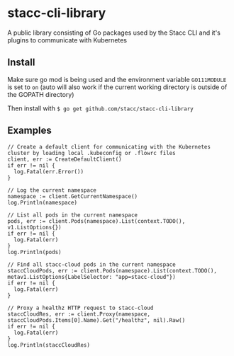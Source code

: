 # stacc-cli-library

A public library consisting of Go packages used by the Stacc CLI and it's plugins to communicate with Kubernetes

## Install

Make sure go mod is being used and the environment variable `GO111MODULE` is set to `on` (auto will also work if the current working directory is outside of the GOPATH directory)

Then install with `$ go get github.com/stacc/stacc-cli-library`

## Examples

```
// Create a default client for communicating with the Kubernetes cluster by loading local .kubeconfig or .flowrc files
client, err := CreateDefaultClient()
if err != nil {
  log.Fatal(err.Error())
}

// Log the current namespace
namespace := client.GetCurrentNamespace()
log.Println(namespace)

// List all pods in the current namespace
pods, err := client.Pods(namespace).List(context.TODO(), v1.ListOptions{})
if err != nil {
  log.Fatal(err)
}
log.Println(pods)

// Find all stacc-cloud pods in the current namespace
staccCloudPods, err := client.Pods(namespace).List(context.TODO(), metav1.ListOptions{LabelSelector: "app=stacc-cloud"})
if err != nil {
  log.Fatal(err)
}

// Proxy a healthz HTTP request to stacc-cloud
staccCloudRes, err := client.Proxy(namespace, staccCloudPods.Items[0].Name).Get("/healthz", nil).Raw()
if err != nil {
  log.Fatal(err)
}
log.Println(staccCloudRes)
```
